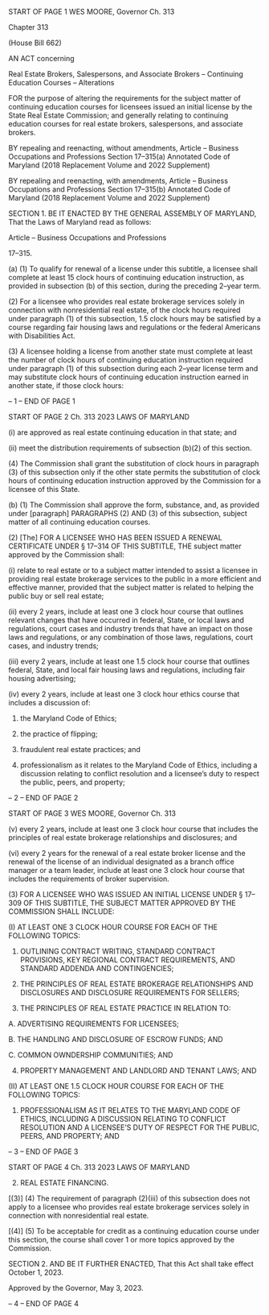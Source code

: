 START OF PAGE 1
WES MOORE, Governor Ch. 313

Chapter 313

(House Bill 662)

AN ACT concerning

Real Estate Brokers, Salespersons, and Associate Brokers – Continuing
Education Courses – Alterations

FOR the purpose of altering the requirements for the subject matter of continuing
education courses for licensees issued an initial license by the State Real Estate
Commission; and generally relating to continuing education courses for real estate
brokers, salespersons, and associate brokers.

BY repealing and reenacting, without amendments,
Article – Business Occupations and Professions
Section 17–315(a)
Annotated Code of Maryland
(2018 Replacement Volume and 2022 Supplement)

BY repealing and reenacting, with amendments,
Article – Business Occupations and Professions
Section 17–315(b)
Annotated Code of Maryland
(2018 Replacement Volume and 2022 Supplement)

SECTION 1. BE IT ENACTED BY THE GENERAL ASSEMBLY OF MARYLAND,
That the Laws of Maryland read as follows:

Article – Business Occupations and Professions

17–315.

(a) (1) To qualify for renewal of a license under this subtitle, a licensee shall
complete at least 15 clock hours of continuing education instruction, as provided in
subsection (b) of this section, during the preceding 2–year term.

(2) For a licensee who provides real estate brokerage services solely in
connection with nonresidential real estate, of the clock hours required under paragraph (1)
of this subsection, 1.5 clock hours may be satisfied by a course regarding fair housing laws
and regulations or the federal Americans with Disabilities Act.

(3) A licensee holding a license from another state must complete at least
the number of clock hours of continuing education instruction required under paragraph
(1) of this subsection during each 2–year license term and may substitute clock hours of
continuing education instruction earned in another state, if those clock hours:

– 1 –
END OF PAGE 1

START OF PAGE 2
Ch. 313 2023 LAWS OF MARYLAND

(i) are approved as real estate continuing education in that state;
and

(ii) meet the distribution requirements of subsection (b)(2) of this
section.

(4) The Commission shall grant the substitution of clock hours in
paragraph (3) of this subsection only if the other state permits the substitution of clock
hours of continuing education instruction approved by the Commission for a licensee of this
State.

(b) (1) The Commission shall approve the form, substance, and, as provided
under [paragraph] PARAGRAPHS (2) AND (3) of this subsection, subject matter of all
continuing education courses.

(2) [The] FOR A LICENSEE WHO HAS BEEN ISSUED A RENEWAL
CERTIFICATE UNDER § 17–314 OF THIS SUBTITLE, THE subject matter approved by the
Commission shall:

(i) relate to real estate or to a subject matter intended to assist a
licensee in providing real estate brokerage services to the public in a more efficient and
effective manner, provided that the subject matter is related to helping the public buy or
sell real estate;

(ii) every 2 years, include at least one 3 clock hour course that
outlines relevant changes that have occurred in federal, State, or local laws and
regulations, court cases and industry trends that have an impact on those laws and
regulations, or any combination of those laws, regulations, court cases, and industry trends;

(iii) every 2 years, include at least one 1.5 clock hour course that
outlines federal, State, and local fair housing laws and regulations, including fair housing
advertising;

(iv) every 2 years, include at least one 3 clock hour ethics course that
includes a discussion of:

1. the Maryland Code of Ethics;

2. the practice of flipping;

3. fraudulent real estate practices; and

4. professionalism as it relates to the Maryland Code of
Ethics, including a discussion relating to conflict resolution and a licensee’s duty to respect
the public, peers, and property;

– 2 –
END OF PAGE 2

START OF PAGE 3
WES MOORE, Governor Ch. 313

(v) every 2 years, include at least one 3 clock hour course that
includes the principles of real estate brokerage relationships and disclosures; and

(vi) every 2 years for the renewal of a real estate broker license and
the renewal of the license of an individual designated as a branch office manager or a team
leader, include at least one 3 clock hour course that includes the requirements of broker
supervision.

(3) FOR A LICENSEE WHO WAS ISSUED AN INITIAL LICENSE UNDER §
17–309 OF THIS SUBTITLE, THE SUBJECT MATTER APPROVED BY THE COMMISSION
SHALL INCLUDE:

(I) AT LEAST ONE 3 CLOCK HOUR COURSE FOR EACH OF THE
FOLLOWING TOPICS:

1. OUTLINING CONTRACT WRITING, STANDARD
CONTRACT PROVISIONS, KEY REGIONAL CONTRACT REQUIREMENTS, AND
STANDARD ADDENDA AND CONTINGENCIES;

2. THE PRINCIPLES OF REAL ESTATE BROKERAGE
RELATIONSHIPS AND DISCLOSURES AND DISCLOSURE REQUIREMENTS FOR
SELLERS;

3. THE PRINCIPLES OF REAL ESTATE PRACTICE IN
RELATION TO:

A. ADVERTISING REQUIREMENTS FOR LICENSEES;

B. THE HANDLING AND DISCLOSURE OF ESCROW FUNDS;
AND

C. COMMON OWNDERSHIP COMMUNITIES; AND

4. PROPERTY MANAGEMENT AND LANDLORD AND
TENANT LAWS; AND

(II) AT LEAST ONE 1.5 CLOCK HOUR COURSE FOR EACH OF THE
FOLLOWING TOPICS:

1. PROFESSIONALISM AS IT RELATES TO THE
MARYLAND CODE OF ETHICS, INCLUDING A DISCUSSION RELATING TO CONFLICT
RESOLUTION AND A LICENSEE’S DUTY OF RESPECT FOR THE PUBLIC, PEERS, AND
PROPERTY; AND

– 3 –
END OF PAGE 3

START OF PAGE 4
Ch. 313 2023 LAWS OF MARYLAND

2. REAL ESTATE FINANCING.

[(3)] (4) The requirement of paragraph (2)(iii) of this subsection does not
apply to a licensee who provides real estate brokerage services solely in connection with
nonresidential real estate.

[(4)] (5) To be acceptable for credit as a continuing education course
under this section, the course shall cover 1 or more topics approved by the Commission.

SECTION 2. AND BE IT FURTHER ENACTED, That this Act shall take effect
October 1, 2023.

Approved by the Governor, May 3, 2023.

– 4 –
END OF PAGE 4